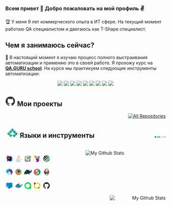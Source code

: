 ### Всем привет 👋 Добро пожаловать на мой профиль :v:

:trophy: У меня 9 лет коммерческого опыта в ИТ сфере. На текущий момент работаю QA специалистом и двигаюсь как T-Shape специалист.

## Чем я занимаюсь сейчас?

:dart: В настоящий момент я изучаю процесс полного выстраивания автоматизации и применяю это в своей работе. Я прохожу курс на **[QA.GURU school](https://qa.guru)**. На курсе мы практикуем следующие инструменты автоматизации:

<p align="center">
  <img src="https://img.shields.io/badge/-Java-20793B?logo=java&style=flat">
  <img src="https://img.shields.io/badge/-Selenide-6A54DF?&style=flat">
  <img src="https://img.shields.io/badge/-Selenoid-20793B?&style=flat">
  <img src="https://img.shields.io/badge/-Gradle-6A54DF?logo=gradle&style=flat">
  <img src="https://img.shields.io/badge/-Jenkins-20793B?logo=Jenkins&style=flatn&logoColor=white">
  <img src="https://img.shields.io/badge/-JUnit5-6A54DF?logo=junit5&style=flatn&logoColor=white">
  <img src="https://img.shields.io/badge/-Allure Report-20793B?&style=flat">
  <img src="https://img.shields.io/badge/-Allure TestOps-6A54DF?&style=flat">
  <img src="https://img.shields.io/badge/-Telegram%20(notifications)-20793B?logo=Telegram&style=flat">
</p>


<div align="left">
<h2><img width="32" src="images/giphy.webp"> Мои проекты </h2>
</div>



<p align="right">
  <a href="https://github.com/andreyzavrichko?tab=repositories&sort=stargazers"><img width="140" alt="All Repositories" title="All Repositories" src="https://custom-icon-badges.herokuapp.com/badge/-All%20Repositories-20793B?style=for-the-badge&logoColor=white&logo=repo"></a>
  
</p>

<p align="right">
  <h2><img width="45" src="images/contact3.gif">Языки и инструменты<img align="right" title="My Github Stats" width="35"  src="images/stats.webp"></h2>
<br>
<a>
  <img width="50%" align="right" alt="My Github Stats" src="https://github-readme-stats.vercel.app/api?username=andreyzavrichko&show_icons=true&theme=radical">
  
</a>
</p>

<p  align="left">
   
  <code><img width="5%" title="IntelliJ IDEA" src="images/Intelij_IDEA.svg"></code>
  <code><img width="5%" title="Java" src="images/Java.svg"></code>
  <code><img width="5%" title="Selenium" src="images/Selenium.svg"></code>
  <code><img width="5%" title="Selenide" src="images/selenide-logo.svg "></code>
  <code><img width="5%" title="Rest-Assured" src="images/RESTAssured.svg"></code>
  
  <code><img width="5%" title="Appium" src="images/Appium.svg"></code>
  <code><img width="5%" title="Browserstack" src="images/Browserstack.svg"></code>
  <code><img width="5%" title="Gradle" src="images/Gradle.svg"></code>
  <code><img width="5%" title="JUnit5" src="images/junit5.svg"></code>
  <code><img width="5%" title="Jenkins" src="images/Jenkins.svg"></code>
  
  <code><img width="5%" title="Selenoid" src="images/selenoid.svg"></code>
  <code><img width="5%" title="Docker" src="images/Docker.svg"></code>
  <code><img width="5%" title="Allure TestOps" src="images/allureTestOPS.svg"></code>
  <code><img width="5%" title="Allure Report" src="images/allureReport.svg"></code>
  <code><img width="5%" title="Github" src="images/Github.svg"></code>
<!-- <code><img width="5%" title="Gitlab" src="images/gitlab.svg"></code> -->
 
</p>

<p align="right">
  <a>
    <img width="35%" align="right" alt="My Github Stats" src="https://github-readme-stats.vercel.app/api/top-langs/?username=andreyzavrichko&layout=compact&theme=buefy&hide_border=true">
  </a>
</p>




<!--
**andreyzavrichko/andreyzavrichko** is a ✨ _special_ ✨ repository because its `README.md` (this file) appears on your GitHub profile.

Here are some ideas to get you started:

- 🔭 I’m currently working on ...
- 🌱 I’m currently learning ...
- 👯 I’m looking to collaborate on ...
- 🤔 I’m looking for help with ...
- 💬 Ask me about ...
- 📫 How to reach me: ...
- 😄 Pronouns: ...
- ⚡ Fun fact: ...
-->
